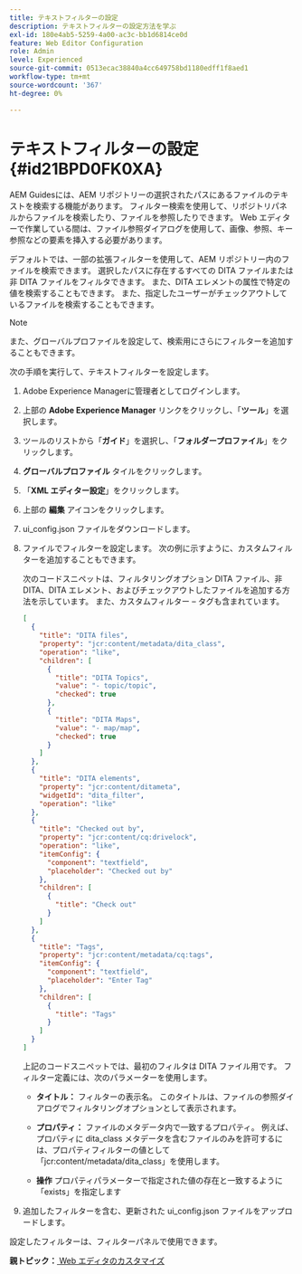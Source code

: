 ```yaml
---
title: テキストフィルターの設定
description: テキストフィルターの設定方法を学ぶ
exl-id: 180e4ab5-5259-4a00-ac3c-bb1d6814ce0d
feature: Web Editor Configuration
role: Admin
level: Experienced
source-git-commit: 0513ecac38840a4cc649758bd1180edff1f8aed1
workflow-type: tm+mt
source-wordcount: '367'
ht-degree: 0%

---
```


# テキストフィルターの設定 {#id21BPD0FK0XA}

AEM Guidesには、AEM リポジトリーの選択されたパスにあるファイルのテキストを検索する機能があります。 フィルター検索を使用して、リポジトリパネルからファイルを検索したり、ファイルを参照したりできます。 Web エディターで作業している間は、ファイル参照ダイアログを使用して、画像、参照、キー参照などの要素を挿入する必要があります。

デフォルトでは、一部の拡張フィルターを使用して、AEM リポジトリー内のファイルを検索できます。 選択したパスに存在するすべての DITA ファイルまたは非 DITA ファイルをフィルタできます。 また、DITA エレメントの属性で特定の値を検索することもできます。 また、指定したユーザーがチェックアウトしているファイルを検索することもできます。

>[!NOTE]
>
> また、グローバルプロファイルを設定して、検索用にさらにフィルターを追加することもできます。

次の手順を実行して、テキストフィルターを設定します。

1. Adobe Experience Managerに管理者としてログインします。
1. 上部の **Adobe Experience Manager** リンクをクリックし、「**ツール**」を選択します。
1. ツールのリストから「**ガイド**」を選択し、「**フォルダープロファイル**」をクリックします。
1. **グローバルプロファイル** タイルをクリックします。
1. 「**XML エディター設定**」をクリックします。
1. 上部の **編集** アイコンをクリックします。
1. ui\_config.json ファイルをダウンロードします。
1. ファイルでフィルターを設定します。 次の例に示すように、カスタムフィルターを追加することもできます。

   次のコードスニペットは、フィルタリングオプション DITA ファイル、非 DITA、DITA エレメント、およびチェックアウトしたファイルを追加する方法を示しています。 また、カスタムフィルター – タグも含まれています。

   ```json
   [
     {
       "title": "DITA files",
       "property": "jcr:content/metadata/dita_class",
       "operation": "like",
       "children": [
         {
           "title": "DITA Topics",
           "value": "- topic/topic",
           "checked": true
         },
         {
           "title": "DITA Maps",
           "value": "- map/map",
           "checked": true
         }
       ]
     },
     {
       "title": "DITA elements",
       "property": "jcr:content/ditameta",
       "widgetId": "dita_filter",
       "operation": "like"
     },
     {
       "title": "Checked out by",
       "property": "jcr:content/cq:drivelock",
       "operation": "like",
       "itemConfig": {
         "component": "textfield",
         "placeholder": "Checked out by"
       },
       "children": [
         {
           "title": "Check out"
         }
       ]
     },
     {
       "title": "Tags",
       "property": "jcr:content/metadata/cq:tags",
       "itemConfig": {
         "component": "textfield",
         "placeholder": "Enter Tag"
       },
       "children": [
         {
           "title": "Tags"
         }
       ]
     }
   ]
   ```

   上記のコードスニペットでは、最初のフィルタは DITA ファイル用です。 フィルター定義には、次のパラメーターを使用します。

   - **タイトル：** フィルターの表示名。 このタイトルは、ファイルの参照ダイアログでフィルタリングオプションとして表示されます。

   - **プロパティ：** ファイルのメタデータ内で一致するプロパティ。 例えば、プロパティに dita\_class メタデータを含むファイルのみを許可するには、プロパティフィルターの値として「jcr:content/metadata/dita\_class」を使用します。

   - **操作** プロパティパラメーターで指定された値の存在と一致するように「exists」を指定します

1. 追加したフィルターを含む、更新された ui\_config.json ファイルをアップロードします。

設定したフィルターは、フィルターパネルで使用できます。

**親トピック：**[ Web エディタのカスタマイズ ](conf-web-editor.md)
